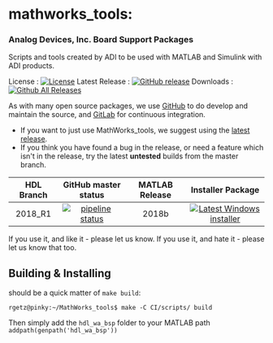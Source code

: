 # mathworks_tools: 
### Analog Devices, Inc. Board Support Packages

Scripts and tools created by ADI to be used with MATLAB and Simulink with ADI products.

License : [![License](https://img.shields.io/badge/license-LGPL2-blue.svg)](https://github.com/analogdevicesinc/MathWorks_tools/blob/master/COPYING.txt)
Latest Release : [![GitHub release](https://img.shields.io/github/release/analogdevicesinc/MathWorks_tools.svg)](https://github.com/analogdevicesinc/MathWorks_tools/releases/latest)
Downloads :  [![Github All Releases](https://img.shields.io/github/downloads/analogdevicesinc/MathWorks_tools/total.svg)](https://github.com/analogdevicesinc/MathWorks_tools/releases/latest)

As with many open source packages, we use [GitHub](https://github.com/analogdevicesinc/MathWorks_tools) to do develop and maintain the source, and [GitLab](https://GitLab.com/) for continuous integration.
  - If you want to just use MathWorks_tools, we suggest using the [latest release](https://github.com/analogdevicesinc/MathWorks_tools/releases/latest).
  - If you think you have found a bug in the release, or need a feature which isn't in the release, try the latest **untested** builds from the master branch.

| HDL Branch        | GitHub master status  | MATLAB Release |  Installer Package  |
|:-----------------------:|:---------------------:|:-------:|:-------------------:|
| 2018_R1                 | [![pipeline status](https://gitlab.com/tfcollins/MathWorks_tools/badges/master/pipeline.svg)](https://gitlab.com/tfcollins/MathWorks_tools/commits/master) | 2018b | [![Latest Windows installer](https://raw.githubusercontent.com/wiki/analogdevicesinc/libiio/img/win_box.png)](https://gitlab.com/tfcollins/MathWorks_tools/-/jobs/artifacts/master/download?job=build:2018_R1) |

If you use it, and like it - please let us know. If you use it, and hate it - please let us know that too.


## Building & Installing

should be a quick matter of `make build`:

```
rgetz@pinky:~/MathWorks_tools$ make -C CI/scripts/ build 
```

Then simply add the `hdl_wa_bsp` folder to your MATLAB path `addpath(genpath('hdl_wa_bsp'))`

